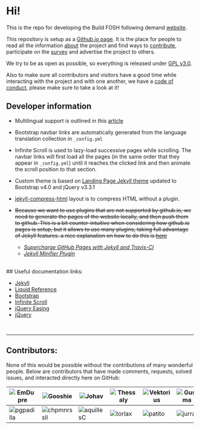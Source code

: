 # Hi!

This is the repo for developing the Build FOSH following demand [website](https://fosh-following-demand.github.io/en/home).

This repository is setup as a [Github.io page](https://pages.github.com/). It is the place for people to read all the information [about](https://fosh-following-demand.github.io/en/about) the project and find ways to [contribute](https://fosh-following-demand.github.io/en/collaborating), participate on the [survey](https://fosh-following-demand.github.io/en/survey) and advertise the project to others.

We try to be as open as possible, so everything is released under [GPL v3.0](https://github.com/FOSH-following-demand/FOSH-following-demand.github.io/blob/master/LICENSE).

Also to make sure all contributors and visitors have a good time while interacting with the project and with one another, we have a [code of conduct](https://github.com/FOSH-following-demand/FOSH-following-demand.github.io/blob/master/CODE_OF_CONDUCT.md), please make sure to take a look at it!



## Developer information

- Multilingual support is outlined in this [article](https://www.sylvaindurand.org/making-jekyll-multilingual/)

- Bootstrap navbar links are automatically generated from the language translation collection in `_config.yml`

- Infinite Scroll is used to lazy-load successive pages while scrolling. The navbar links will first load all the pages (in the same order that they appear in `_config.yml`) until it reaches the clicked link and then animate the scroll position to that section.

- Custom theme is based on [Landing Page Jekyll theme](https://github.com/swcool/landing-page-theme) updated to Bootstrap v4.0 and jQuery v3.3.1

- [jekyll-compress-html](https://github.com/penibelst/jekyll-compress-html) layout is to compress HTML without a plugin.


- ~~Because we want to use plugins that are not supported by github.io, we need
  to generate the pages of the website locally, and then push them to github.
  This is a bit counter-intuitive when considering how github.io pages is setup,
  but it allows to use many plugins, taking full advantage of Jekyll features.
  a nice explanation on how to do this is [here](https://www.sitepoint.com/jekyll-plugins-github/)~~
  + *[Supercharge GitHub Pages with Jekyll and Travis-CI](https://medium.com/@mcred/supercharge-github-pages-with-jekyll-and-travis-ci-699bc0bde075)*
  + *[Jekyll Minifier Plugin](https://github.com/digitalsparky/jekyll-minifier)*

<br>
## Useful documentation links:

- [Jekyll](https://jekyllrb.com/docs/)
- [Liquid Reference](https://help.shopify.com/en/themes/liquid)
- [Bootstrap](https://getbootstrap.com/docs/4.3/getting-started/introduction/)
- [Infinite Scroll](https://infinite-scroll.com/options.html)
- [jQuery Easing](http://gsgd.co.uk/sandbox/jquery/easing/)
- [jQuery](https://api.jquery.com/)

<br>

---

## Contributors:

None of this would be possible without the contributions of many wonderful people. Below are contributors that have made comments, requests, solved issues, and interacted directly here on GitHub:

|![EmDupre](https://avatars0.githubusercontent.com/u/15017191?s=96&v=4)|![Gooshie](https://avatars0.githubusercontent.com/u/4983604?s=100&v=4)|![Johav](https://avatars1.githubusercontent.com/u/13553996?s=96&v=4)|![Thessaly](https://avatars0.githubusercontent.com/u/33497609?s=96&v=4)|![Vektorius](https://avatars3.githubusercontent.com/u/20026476?s=96&v=4)|![Gusma](https://avatars1.githubusercontent.com/u/140903?s=96&v=4)|![MaxZimmer](https://avatars3.githubusercontent.com/u/35870697?s=96&v=4)|
|--|--|--|--|--|--|--|
|![pgpadilla](https://avatars2.githubusercontent.com/u/32402688?s=96&v=4)|![chpmnrssll](https://avatars1.githubusercontent.com/u/2609100?s=96&v=4)|![aquillesC](https://avatars0.githubusercontent.com/u/2494344?s=96&v=4)|![torlax](https://avatars0.githubusercontent.com/u/2490770?s=96&v=4)|![patito](https://avatars2.githubusercontent.com/u/396454?s=96&v=4)|![jurra](https://avatars0.githubusercontent.com/u/18581201?s=96&v=4)|
